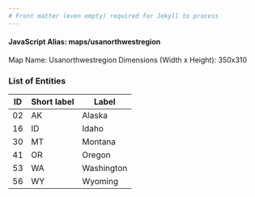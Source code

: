 ```yaml
---
# Front matter (even empty) required for Jekyll to process
---
```


#### JavaScript Alias: maps/usanorthwestregion

Map Name: Usanorthwestregion
Dimensions (Width x Height): 350x310





### List of Entities

ID | Short label | Label
---|---|---|
02|AK|Alaska
16|ID|Idaho
30|MT|Montana
41|OR|Oregon
53|WA|Washington
56|WY|Wyoming

